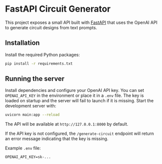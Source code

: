 # FastAPI Circuit Generator

This project exposes a small API built with [FastAPI](https://fastapi.tiangolo.com/) that uses the OpenAI API to generate circuit designs from text prompts.

## Installation

Install the required Python packages:

```bash
pip install -r requirements.txt
```

## Running the server

Install dependencies and configure your OpenAI API key. You can set `OPENAI_API_KEY` in the environment or place it in a `.env` file. The key is loaded on startup and the server will fail to launch if it is missing. Start the development server with:

```bash
uvicorn main:app --reload
```

The API will be available at `http://127.0.0.1:8000` by default.

If the API key is not configured, the `/generate-circuit` endpoint will return an error message indicating that the key is missing.

Example `.env` file:

```env
OPENAI_API_KEY=sk-...
```
